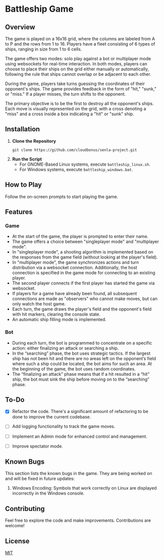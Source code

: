 # Battleship Game

## Overview

The game is played on a 16x16 grid, where the columns are labeled from A to P and the rows from 1 to 16. Players have a fleet consisting of 6 types of ships, ranging in size from 1 to 6 cells.

The game offers two modes: solo play against a bot or multiplayer mode using websockets for real-time interaction. In both modes, players can choose to place their ships on the grid either manually or automatically, following the rule that ships cannot overlap or be adjacent to each other.

During the game, players take turns guessing the coordinates of their opponent's ships. The game provides feedback in the form of "hit," "sunk," or "miss." If a player misses, the turn shifts to the opponent.

The primary objective is to be the first to destroy all the opponent's ships. Each move is visually represented on the grid, with a cross denoting a "miss" and a cross inside a box indicating a "hit" or "sunk" ship.

## Installation

1. **Clone the Repository**
    ```console  
    git clone https://github.com/cloudbonus/senla-project.git 
    ```
2. **Run the Script**
   - For GNOME-Based Linux systems, execute `battleship_linux.sh`.
   - For Windows systems, execute `battleship_windows.bat`.

## How to Play

Follow the on-screen prompts to start playing the game.

## Features

### Game

- At the start of the game, the player is prompted to enter their name.
- The game offers a choice between "singleplayer mode" and "multiplayer mode".
- In "singleplayer mode", a shooting algorithm is implemented based on the responses from the game field (without looking at the player's field).
- In "multiplayer mode", the game synchronizes actions and turn distribution via a websocket connection. Additionally, the host connection is specified in the game mode for connecting to an existing player.
- The second player connects if the first player has started the game via websocket.
- If players for a game have already been found, all subsequent connections are made as "observers" who cannot make moves, but can only watch the host game.
- Each turn, the game draws the player's field and the opponent's field with hit markers, clearing the console state.
- An automatic ship filling mode is implemented.

### Bot

- During each turn, the bot is programmed to concentrate on a specific action: either finalizing an attack or searching a ship.
- In the “searching” phase, the bot uses strategic tactics. If the largest ship has not been hit and there are no areas left on the opponent’s field where such a ship could be located, the bot aims for such an area. At the beginning of the game, the bot uses random coordinates.
- The “finalizing an attack” phase means that if a hit resulted in a “hit” ship, the bot must sink the ship before moving on to the “searching” phase.

## To-Do

- [x] Refactor the code. There's a significant amount of refactoring to be done to improve the current codebase.
- [ ] Add logging functionality to track the game moves.
- [ ] Implement an Admin mode for enhanced control and management.
- [ ] Improve spectator mode.


## Known Bugs

This section lists the known bugs in the game. They are being worked on and will be fixed in future updates:

1. Windows Encoding: Symbols that work correctly on Linux are displayed incorrectly in the Windows console.

## Contributing

Feel free to explore the code and make improvements. Contributions are welcome!

## License

[MIT](https://choosealicense.com/licenses/mit/)